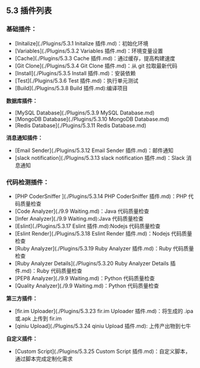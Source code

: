 ## 5.3 插件列表

### 基础插件：

- [Initalize](./Plugins/5.3.1 Initalize 插件.md)：初始化环境
- [Variables](./Plugins/5.3.2 Variables 插件.md)：环境变量设置
- [Cache](./Plugins/5.3.3 Cache 插件.md)：通过缓存，提高构建速度
- [Git Clone](./Plugins/5.3.4 Git Clone 插件.md)：从 git 拉取最新代码
- [Install](./Plugins/5.3.5 Install 插件.md)：安装依赖
- [Test](./Plugins/5.3.6  Test 插件.md)：执行单元测试
- [Build](./Plugins/5.3.8 Build 插件.md):编译项目

<b>数据库插件：</b>
- [MySQL Database](./Plugins/5.3.9 MySQL Database.md)
- [MongoDB Database](./Plugins/5.3.10 MongoDB Database.md)
- [Redis Database](./Plugins/5.3.11 Redis Database.md)

<b>消息通知插件：</b>
- [Email Sender](./Plugins/5.3.12 Email Sender 插件.md)：邮件通知
- [slack notification](./Plugins/5.3.13 slack notification 插件.md)：Slack 消息通知

### 代码检测插件：

- [PHP CoderSniffer ](./Plugins/5.3.14 PHP CoderSniffer 插件.md)：PHP 代码质量检查
- [Code Analyzer](./9.9 Waiting.md)：Java 代码质量检查
- [Infer Analyzer](./9.9 Waiting.md):Java 代码质量检查
- [Eslint](./Plugins/5.3.17 Eslint 插件.md):Nodejs 代码质量检查
- [Eslint Render](./Plugins/5.3.18 Eslint Render 插件.md)：Nodejs 代码质量检查
- [Ruby Analyzer](./Plugins/5.3.19 Ruby Analyzer 插件.md)：Ruby 代码质量检查
- [Ruby Analyzer Details](./Plugins/5.3.20 Ruby Analyzer Details 插件.md)：Ruby 代码质量检查
- [PEP8 Analyzer](./9.9 Waiting.md)：Python 代码质量检查
- [Quality Analyzer](./9.9 Waiting.md)：Python 代码质量检查

<b>第三方插件：</b>
- [fir.im Uploader](./Plugins/5.3.23 fir.im Uploader 插件.md)：将生成的 .ipa 或.apk 上传到 fir.im
- [qiniu Upload](./Plugins/5.3.24 qiniu Upload 插件.md): 上传产出物到七牛

<b>自定义插件：</b>
- [Custom Script](./Plugins/5.3.25 Custom Script 插件.md)：自定义脚本，通过脚本完成定制化需求
